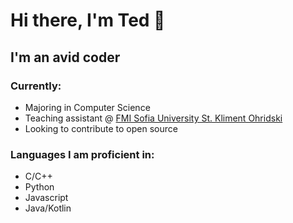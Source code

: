 # Hi there, I'm Ted 👋

## I'm an avid coder

### Currently:

* Majoring in Computer Science
* Teaching assistant @ [FMI Sofia University St. Kliment Ohridski](https://fmi.uni-sofia.bg)
* Looking to contribute to open source

### Languages I am proficient in:

* C/C++
* Python
* Javascript
* Java/Kotlin
